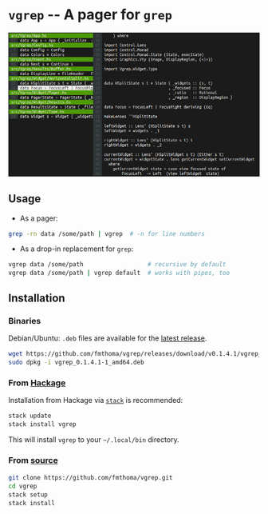 `vgrep` -- A pager for `grep`
=============================

![Screenshot](./vgrep.png)

## Usage

* As a pager:
```bash
grep -rn data /some/path | vgrep  # -n for line numbers
```

* As a drop-in replacement for `grep`:
```bash
vgrep data /some/path                  # recursive by default
vgrep data /some/path | vgrep default  # works with pipes, too
```

## Installation

### Binaries

Debian/Ubuntu: `.deb` files are available for the [latest release][1].

```bash
wget https://github.com/fmthoma/vgrep/releases/download/v0.1.4.1/vgrep_0.1.4.1-1_amd64.deb
sudo dpkg -i vgrep_0.1.4.1-1_amd64.deb
```

### From [Hackage][2]

Installation from Hackage via [`stack`][3] is recommended:
```bash
stack update
stack install vgrep
```
This will install `vgrep` to your `~/.local/bin` directory.

### From [source][4]

```bash
git clone https://github.com/fmthoma/vgrep.git
cd vgrep
stack setup
stack install
```

[1]: https://github.com/fmthoma/vgrep/releases/latest
[2]: https://hackage.haskell.org/packages/vgrep
[3]: https://github.com/commercialhaskell/stack/blob/master/doc/install_and_upgrade.md
[4]: https://github.com/fmthoma/vgrep
